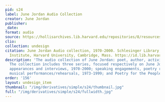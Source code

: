 ```yaml
---
pid: s24
label: June Jordan Audio Collection
creator: June Jordan
publisher:
_date:
format: audio
source: https://hollisarchives.lib.harvard.edu/repositories/8/resources/5978
clio:
collection: undesign
citation: June Jordan Audio collection, 1970-2000. Schlesinger Library, Radcliffe
  Institute, Harvard University, Cambridge, Mass. https://id.lib.harvard.edu/ead/sch01211/catalog.
description: 'The audio collection of June Jordan: poet, author, activist, and professor.
  The collection includes three series, focused respectively on June Jordan''s radio
  appearances and interviews, 1970-2000; speaking engagements, poetry readings, and
  musical performances/rehearsals, 1973-1999; and Poetry for the People, 1991-2000.'
order: '156'
layout: undesign_item
thumbnail: "/img/derivatives/simple/s24/thumbnail.jpg"
full: "/img/derivatives/simple/s24/fullwidth.jpg"
---
```

